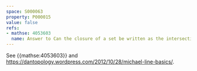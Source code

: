 ```yaml
---
space: S000063
property: P000015
value: false
refs:
- mathse: 4053603
  name: Answer to Can the closure of a set be written as the intersection of open neighborhoods in a non-metrizable space?
---
```


See {{mathse:4053603}} and
<https://dantopology.wordpress.com/2012/10/28/michael-line-basics/>.
